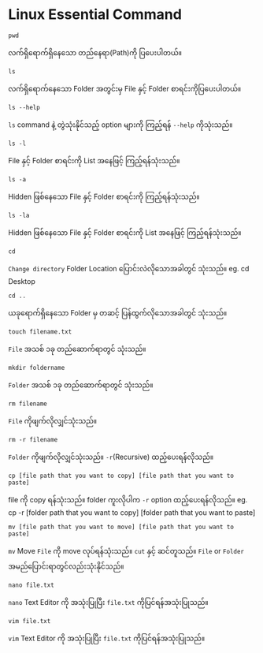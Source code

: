 # Linux Essential Command

```
pwd
```
လက်ရှိရောက်ရှိနေသော တည်နေရာ(Path)ကို ပြပေးပါတယ်။

```
ls
```
လက်ရှိရောက်နေသော Folder အတွင်းမှ File နှင့် Folder စာရင်းကိုပြပေးပါတယ်။

```
ls --help
```
`ls` command နဲ့ တွဲသုံးနိုင်သည့် option များကို ကြည့်ရန် `--help` ကိုသုံးသည်။

```
ls -l
```
File နှင့် Folder စာရင်းကို List အနေဖြင့် ကြည့်ရန်သုံးသည်။

```
ls -a
```
Hidden ဖြစ်နေသော File နှင့် Folder စာရင်းကို ကြည့်ရန်သုံးသည်။
```
ls -la
```
Hidden ဖြစ်နေသော File နှင့် Folder စာရင်းကို List အနေဖြင့် ကြည့်ရန်သုံးသည်။
```
cd
```
`Change directory` Folder Location ပြောင်းလဲလိုသောအခါတွင် သုံးသည်။
eg. cd Desktop

```
cd ..
```
ယခုရောက်ရှိနေသော Folder မှ တဆင့် ပြန်ထွက်လိုသောအခါတွင် သုံးသည်။
```
touch filename.txt
```
`File` အသစ် ၁ခု တည်ဆောက်ရာတွင် သုံးသည်။
```
mkdir foldername
```
`Folder` အသစ် ၁ခု တည်ဆောက်ရာတွင် သုံးသည်။
```
rm filename
```
`File` ကိုဖျက်လိုလျှင်သုံးသည်။
```
rm -r filename
```
`Folder` ကိုဖျက်လိုလျှင်သုံးသည်။ `-r`(Recursive) ထည့်ပေးရန်လိုသည်။
```
cp [file path that you want to copy] [file path that you want to paste]
```
file ကို copy ရန်သုံးသည်။
folder ကူးလိုပါက `-r` option ထည့်ပေးရန်လိုသည်။ 
eg. cp -r [folder path that you want to copy] [folder path that you want to paste]
```
mv [file path that you want to move] [file path that you want to paste]
```
`mv` Move `File` ကို move လုပ်ရန်သုံးသည်။ `cut` နှင့် ဆင်တူသည်။
`File` or `Folder` အမည်ပြောင်းရာတွင်လည်းသုံးနိုင်သည်။

```
nano file.txt
```
`nano` Text Editor ကို အသုံးပြုပြီး `file.txt` ကိုပြင်ရန်အသုံးပြုသည်။

```
vim file.txt
```
`vim` Text Editor ကို အသုံးပြုပြီး `file.txt` ကိုပြင်ရန်အသုံးပြုသည်။